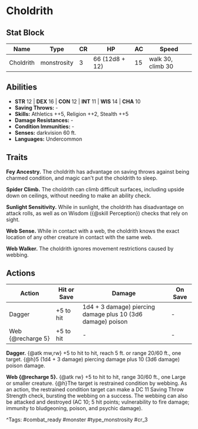 # Choldrith

## Stat Block

| Name | Type | CR | HP | AC | Speed |
|------|------|----|----|----|-------|
| Choldrith | monstrosity | 3 | 66 (12d8 + 12) | 15 | walk 30, climb 30 |

## Abilities

- **STR** 12 | **DEX** 16 | **CON** 12 | **INT** 11 | **WIS** 14 | **CHA** 10
- **Saving Throws:** -  
- **Skills:** Athletics ++5, Religion ++2, Stealth ++5  
- **Damage Resistances:** -  
- **Condition Immunities:** -  
- **Senses:** darkvision 60 ft.  
- **Languages:** Undercommon

## Traits

**Fey Ancestry.** The choldrith has advantage on saving throws against being charmed condition, and magic can't put the choldrith to sleep.

**Spider Climb.** The choldrith can climb difficult surfaces, including upside down on ceilings, without needing to make an ability check.

**Sunlight Sensitivity.** While in sunlight, the choldrith has disadvantage on attack rolls, as well as on Wisdom ({@skill Perception}) checks that rely on sight.

**Web Sense.** While in contact with a web, the choldrith knows the exact location of any other creature in contact with the same web.

**Web Walker.** The choldrith ignores movement restrictions caused by webbing.


## Actions

| Action | Hit or Save | Damage | On Save |
|--------|--------------|--------|----------|
| Dagger | +5 to hit | 1d4 + 3 damage) piercing damage plus 10 (3d6 damage) poison | - |
| Web {@recharge 5} | +5 to hit | - | - |

**Dagger.** {@atk mw,rw} +5 to hit to hit, reach 5 ft. or range 20/60 ft., one target. {@h}5 (1d4 + 3 damage) piercing damage plus 10 (3d6 damage) poison damage.

**Web {@recharge 5}.** {@atk rw} +5 to hit to hit, range 30/60 ft., one Large or smaller creature. {@h}The target is restrained condition by webbing. As an action, the restrained condition target can make a DC 11 Saving Throw Strength check, bursting the webbing on a success. The webbing can also be attacked and destroyed (AC 10; 5 hit points; vulnerability to fire damage; immunity to bludgeoning, poison, and psychic damage).


^Tags: #combat_ready #monster #type_monstrosity #cr_3